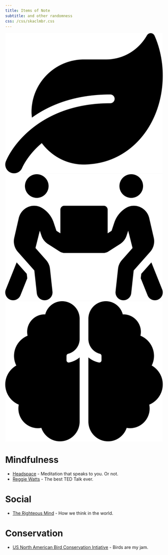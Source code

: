 ```yaml
---
title: Items of Note
subtitle: and other randomness
css: /css/skaclmbr.css
---
```

[![Mindfulness](/img/leaf-solid.svg)](#mindfulness)[![Social](/img/people-carry-solid.svg)](#social)[![Conservation](/img/brain-solid.svg)](#conservation)

# Mindfulness
- [Headspace](https://www.headspace.com) - Meditation that speaks to you. Or not.
- [Reggie Watts](https://www.youtube.com/watch?v=BdHK_r9RXTc) - The best TED Talk ever.

# Social
- [The Righteous Mind](https://righteousmind.com/) - How we think in the world.

# Conservation
- [US North American Bird Conservation Intiative](https://us-nabci.org) - Birds are my jam.
